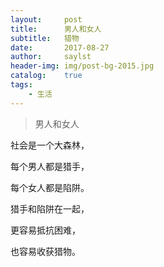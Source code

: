 ```yaml
---
layout:     post
title:      男人和女人
subtitle:   猎物
date:       2017-08-27    
author:     saylst
header-img: img/post-bg-2015.jpg
catalog:    true  
tags:
    - 生活
---
```


> 男人和女人


 社会是一个大森林，

 每个男人都是猎手，

 每个女人都是陷阱。

 猎手和陷阱在一起，

 更容易抵抗困难，

 也容易收获猎物。
